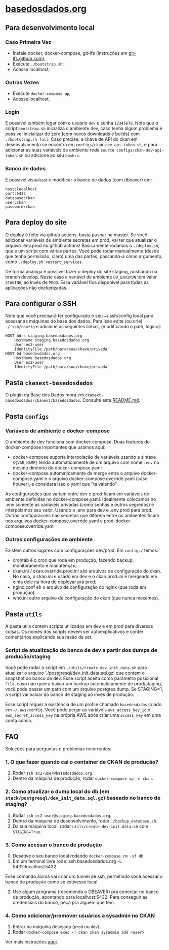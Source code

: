 # [basedosdados.org](http://basedosdados.org) 

## Para desenvolvimento local

### Caso Primeira Vez

- Instale docker, docker-compose, git-lfs (instruções em [git-lfs.github.com](https://git-lfs.github.com/));
- Execute `./bootstrap.sh`;
- Acesse localhost;

### Outras Vezes

- Execute `docker-compose up`;
- Acesse localhost;

### Login

É possível também logar com o usuário `dev` e senha `12345678`. Note que o script `bootstrap.sh` inicializa o ambiente dev, caso tenha algum problema é possível inicializar do zero (com novos downloads e builds) com `./bootstrap.sh full`. Caso precise, a chave de API do ckan em desenvolvimento se encontra em `configs/ckan-dev-api-token.sh`, e para adicionar as suas variáveis de ambiente rode `source configs/ckan-dev-api-token.sh` ou adicione ao seu `bashrc`.

### Banco de dados

É possível visualizar e modificar o banco de dados (com dbeaver) em:

```
host:localhost
port:5432
database:ckan
user:ckan
password:ckan
```

## Para deploy do site

O deploy é feito via github actions, basta pushar na master. Se você adicionar variáveis de ambiente secretas em prod, vai ter que atualizar o arquivo .env.prod no github actions! Basicamente rodamos o `./deploy.sh`, que é um script com várias partes. Você pode rodar manualmente (desde que tenha permissão, claro) uma das partes, passando-a como argumento, como `./deploy.sh restart_services`.

De forma análoga é possível fazer o deploy do site staging, pushando na branch develop. Neste caso a variável de ambiente `BD_ENVIRON` tem valor `STAGING`, ao invés de `PROD`. Essa variável fica disponível para todas as aplicações não dockerizadas.

## Para configurar o SSH

Note que você precisará ter configurado o seu ~/.ssh/config local para acessar as máquinas do base dos dados. Para isso edite (ou crie) `~/.ssh/config` e adicione as seguintes linhas, (modificando o path, lógico):

```ssh_config
HOST bd-s staging.basedosdados.org
    HostName staging.basedosdados.org
    User ec2-user
    IdentityFile /path/para/sua/chave/privada
HOST bd basedosdados.org
    HostName basedosdados.org
    User ec2-user
    IdentityFile /path/para/sua/chave/privada
```

## Pasta `ckanext-basedosdados`

O plugin da Base dos Dados mora em `ckanext-basedosdados/ckanext/basedosdados`. Consulte este [README.md](ckanext-basedosdados/ckanext/basedosdados/README.md).

## Pasta `configs`

### Variáveis de ambiente e docker-compose

O ambiente de dev funciona com docker-compose. Duas features do docker-compose importantes que usamos aqui:

- docker-compose suporta interpolação de variáveis usando a sintaxe `${VAR_NAME}` lendo automaticamente de um arquivo com nome `.env` no mesmo diretório do docker-compose.yaml
- docker-compose automaticamente da merge entre o arquivo docker-compose.yaml e o arquivo docker-compose.override.yaml (caso houver), e considera isso o yaml que "ta valendo"

As configurações que variam entre dev e prod ficam em variáveis de ambiente definidas no docker-compose.yaml. Idealmente colocamos no .env somente as variáveis privadas (como senhas e outros segredos) e interpolamos seu valor. Usando o .env para dev e .env.prod para prod. Outras configuracoes nao secretas que diferem entre os ambientes ficam nos arquivos docker-compose.override.yaml e prod-docker-compose.override.yaml

### Outras configurações de ambiente

Existem outros lugares com configurações dev/prod. Em `configs/` temos:

- crontab é o cron que roda em produção, fazendo backup, monitoramento e manutenção;
- ckan.ini / ckan.override.prod.ini são arquivos de configuração do ckan. No caso, o ckan.ini e usado em dev e o ckan.prod.ini é mergeado em cima dele na hora de deployar pra prod;
- nginx.conf eh o arquivo de configuração do nginx (que roda em produção);
- who.ini outro arquivo de configuração do ckan (que nunca mexemos).

## Pasta `utils`

A pasta utils contem scripts utilizados em dev e em prod para diversas coisas. Os nomes dos scripts devem ser autoexplicativos e conter comentários explicando sua razão de ser.

### Script de atualização do banco de dev a partir dos dumps de produção/staging

Você pode rodar o script em `./utils/create_dev_init_data.sh` para atualizar o arquivo './postgresql/dev_init_data.sql.gz' que contem o snapshot do banco de dev. Esse script aceita como parâmetro posicional `File`, caso não queira baixar um backup automaticamente de prod/staging, você pode passar um path com um arquivo postgres.dump. Se STAGING=1, o script vai baixar do banco de staging ao invés de produção.

Esse script requer a existência de um profile chamado `basedosdados` criado em `~/.aws/config`. Você pode pegar as variávels `aws_access_key_id` e `aws_secret_access_key` na própria AWS após criar uma `access key` em uma conta admin.

## FAQ

Soluções para perguntas e problemas recorrentes:

### 1. O que fazer quando cai o container de CKAN de produção?

1. Rodar `ssh ec2-user@basedosdados.org`.
2. Dentro da máquina de produção, rodar `docker-compose up -d ckan`.

### 2. Como atualizar o dump local do db (em `stack/postgresql/dev_init_data.sql.gz`) baseado no banco de staging?

1. Rodar `ssh ec2-user@staging.basedosdados.org`.
2. Dentro da máquina de desenvolvimento, rodar `./backup_database.sh`.
3. Da sua máquina local, rodar `utils/create-dev-init-data.sh` com `STAGING=True`.

### 3. Como acessar o banco de produção

0. Desative o seu banco local rodando `docker-compose rm -sf db`
1. Em um terminal livre rode: ssh basedosdados.org -L 5432:localhost:5432

Esse comando acima vai criar um tunnel de ssh, permitindo você acessar o banco de produção como se estivesse local

2. Use algum programa (recomendo o DBEAVER) pra conectar no banco de produção, apontando para localhost:5432.
Para conseguir as credenciais do banco, peça pra alguém que tem.

### 4. Como adicionar/promover usuários a sysadmin no CKAN

1. Entrar na máquina desejada (`prod` ou `dev`)
2. Rodar `docker-compose exec -T ckan ckan sysadmin add <user>`

Ver mais instruções [aqui](https://docs.ckan.org/en/2.9/maintaining/getting-started.html#create-admin-user).
